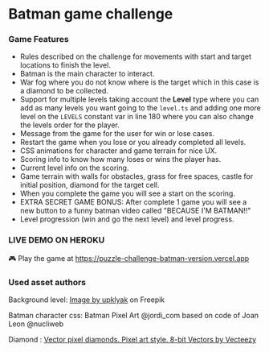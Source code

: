 # Batman game challenge


### Game Features

* Rules described on the challenge for movements with start and target locations to finish the level.
* Batman is the main character to interact.
* War fog where you do not know where is the target which in this case is a diamond to be collected.
* Support for multiple levels taking account the **Level** type where you can add as many levels you want going to the `level.ts` and adding one more level on the `LEVELS` constant var in line 180 where you can also change the levels order for the player.
* Message from the game for the user for win or lose cases.
* Restart the game when you lose or you already completed all levels.
* CSS animations for character and game terrain for nice UX.
* Scoring info to know how many loses or wins the player has.
* Current level info on the scoring.
* Game terrain with walls for obstacles, grass for free spaces, castle for initial position, diamond for the target cell.
* When you complete the game you will see a start on the scoring.
* EXTRA SECRET GAME BONUS: After complete 1 game you will see a new button to a funny batman video called "BECAUSE I'M BATMAN!!"
* Level progression (win and go the next level) and level progress.

### LIVE DEMO ON HEROKU

🎮 Play the game at https://puzzle-challenge-batman-version.vercel.app



### Used asset authors

Background level:
<a href="https://www.freepik.com/free-vector/gold-mine-tunnel-inside-view-cave-with-railway_30895627.htm#query=2d%20game%20background%20cave&position=13&from_view=search">Image by upklyak</a> on Freepik

Batman character css:
Batman Pixel Art @jordi_com based on code of Joan Leon @nucliweb

Diamond : <a href="https://www.vecteezy.com/vector-art/5008466-vector-pixel-diamonds-pixel-art-style-8-bit">Vector pixel diamonds. Pixel art style. 8-bit Vectors by Vecteezy</a>

